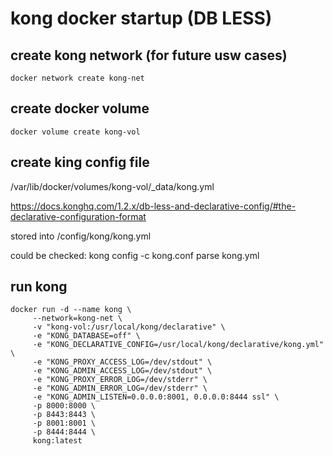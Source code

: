 # kong docker startup (DB LESS)
## create kong network (for future usw cases)
    docker network create kong-net
## create docker volume
    docker volume create kong-vol
## create king config file
/var/lib/docker/volumes/kong-vol/_data/kong.yml

https://docs.konghq.com/1.2.x/db-less-and-declarative-config/#the-declarative-configuration-format

stored into /config/kong/kong.yml

could be checked:
    kong config -c kong.conf parse kong.yml
    
## run kong    
    docker run -d --name kong \
         --network=kong-net \
         -v "kong-vol:/usr/local/kong/declarative" \
         -e "KONG_DATABASE=off" \
         -e "KONG_DECLARATIVE_CONFIG=/usr/local/kong/declarative/kong.yml" \
         -e "KONG_PROXY_ACCESS_LOG=/dev/stdout" \
         -e "KONG_ADMIN_ACCESS_LOG=/dev/stdout" \
         -e "KONG_PROXY_ERROR_LOG=/dev/stderr" \
         -e "KONG_ADMIN_ERROR_LOG=/dev/stderr" \
         -e "KONG_ADMIN_LISTEN=0.0.0.0:8001, 0.0.0.0:8444 ssl" \
         -p 8000:8000 \
         -p 8443:8443 \
         -p 8001:8001 \
         -p 8444:8444 \
         kong:latest